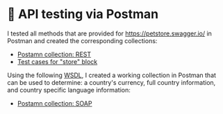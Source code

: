 #  🔗 API testing via Postman 

I tested all methods that are provided for https://petstore.swagger.io/ in Postman and created the corresponding collections:
 <ul>
<li>  <a href="https://www.postman.com/olyaskh/workspace/my-workspace/collection/26094887-db0df65f-51c4-4477-8ca8-cedb21f07f0b?action=share&creator=26094887">Postamn collection: REST</a>  </li>
<li>  <a href="https://docs.google.com/spreadsheets/d/1RKLYkgBhT2hZTRlaVzODNgBoQfo6MHGtl6X7Zc5v8uU/edit?usp=sharing"> Test cases for "store" block </a>   </li>
</ul>

Using the following <a href="http://webservices.oorsprong.org/websamples.countryinfo/CountryInfoService.wso?WSDL">WSDL</a>, I created a working collection in Postman that can be used to determine: a country's currency, full country information, and country specific language information: 
 <ul>
<li> <a href="https://www.postman.com/olyaskh/workspace/my-workspace/collection/26094887-82437438-8394-4d13-9860-8d57d336d8be?action=share&creator=26094887">Postamn collection: SOAP</a>   </li>
</ul>
